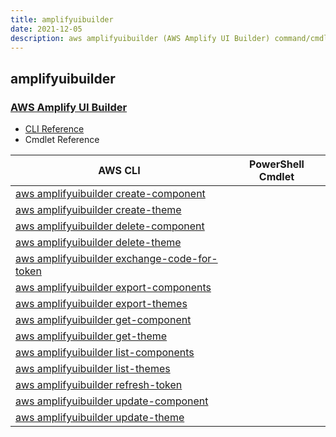 ```yaml
---
title: amplifyuibuilder
date: 2021-12-05
description: aws amplifyuibuilder (AWS Amplify UI Builder) command/cmdlet list.
---
```


## amplifyuibuilder

### [AWS Amplify UI Builder](https://aws.amazon.com/amplify/)

* [CLI Reference](https://docs.aws.amazon.com/cli/latest/reference/amplifyuibuilder/index.html)
* Cmdlet Reference

|AWS CLI|PowerShell Cmdlet|
|----|----|
|[aws amplifyuibuilder create-component](https://docs.aws.amazon.com/cli/latest/reference/amplifyuibuilder/create-component.html)||
|[aws amplifyuibuilder create-theme](https://docs.aws.amazon.com/cli/latest/reference/amplifyuibuilder/create-theme.html)||
|[aws amplifyuibuilder delete-component](https://docs.aws.amazon.com/cli/latest/reference/amplifyuibuilder/delete-component.html)||
|[aws amplifyuibuilder delete-theme](https://docs.aws.amazon.com/cli/latest/reference/amplifyuibuilder/delete-theme.html)||
|[aws amplifyuibuilder exchange-code-for-token](https://docs.aws.amazon.com/cli/latest/reference/amplifyuibuilder/exchange-code-for-token.html)||
|[aws amplifyuibuilder export-components](https://docs.aws.amazon.com/cli/latest/reference/amplifyuibuilder/export-components.html)||
|[aws amplifyuibuilder export-themes](https://docs.aws.amazon.com/cli/latest/reference/amplifyuibuilder/export-themes.html)||
|[aws amplifyuibuilder get-component](https://docs.aws.amazon.com/cli/latest/reference/amplifyuibuilder/get-component.html)||
|[aws amplifyuibuilder get-theme](https://docs.aws.amazon.com/cli/latest/reference/amplifyuibuilder/get-theme.html)||
|[aws amplifyuibuilder list-components](https://docs.aws.amazon.com/cli/latest/reference/amplifyuibuilder/list-components.html)||
|[aws amplifyuibuilder list-themes](https://docs.aws.amazon.com/cli/latest/reference/amplifyuibuilder/list-themes.html)||
|[aws amplifyuibuilder refresh-token](https://docs.aws.amazon.com/cli/latest/reference/amplifyuibuilder/refresh-token.html)||
|[aws amplifyuibuilder update-component](https://docs.aws.amazon.com/cli/latest/reference/amplifyuibuilder/update-component.html)||
|[aws amplifyuibuilder update-theme](https://docs.aws.amazon.com/cli/latest/reference/amplifyuibuilder/update-theme.html)||

